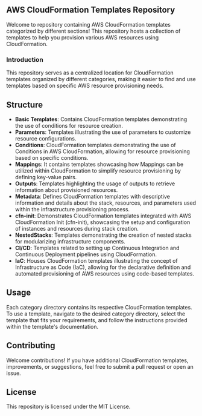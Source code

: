 ## AWS CloudFormation Templates Repository
Welcome to repository containing AWS CloudFormation templates categorized by different sections! This repository hosts a collection of templates to help you provision various AWS resources using CloudFormation.

### Introduction
This repository serves as a centralized location for CloudFormation templates organized by different categories, making it easier to find and use templates based on specific AWS resource provisioning needs.

## Structure
  - **Basic Templates**: Contains CloudFormation templates demonstrating the use of conditions for resource creation.
  - **Parameters**: Templates illustrating the use of parameters to customize resource configurations.
  - **Conditions**: CloudFormation templates demonstrating the use of Conditions in AWS CloudFormation, allowing for resource provisioning based on specific conditions.
  - **Mappings**: It contains templates showcasing how Mappings can be utilized within CloudFormation to simplify resource provisioning by defining key-value pairs.
  - **Outputs**: Templates highlighting the usage of outputs to retrieve information about provisioned resources.
  - **Metadata**:  Defines CloudFormation templates with descriptive information and details about the stack, resources, and parameters used within the infrastructure provisioning process.
  - **cfn-init**: Demonstrates CloudFormation templates integrated with AWS CloudFormation Init (cfn-init), showcasing the setup and configuration of instances and resources during stack creation.
  - **NestedStacks**: Templates demonstrating the creation of nested stacks for modularizing infrastructure components.
  - **CI/CD**: Templates related to setting up Continuous Integration and Continuous Deployment pipelines using CloudFormation.
  - **IaC**: Houses CloudFormation templates illustrating the concept of Infrastructure as Code (IaC), allowing for the declarative definition and automated provisioning of AWS resources using code-based templates.

## Usage
Each category directory contains its respective CloudFormation templates. To use a template, navigate to the desired category directory, select the template that fits your requirements, and follow the instructions provided within the template's documentation.

## Contributing
Welcome contributions! If you have additional CloudFormation templates, improvements, or suggestions, feel free to submit a pull request or open an issue.

## License
This repository is licensed under the MIT License.
